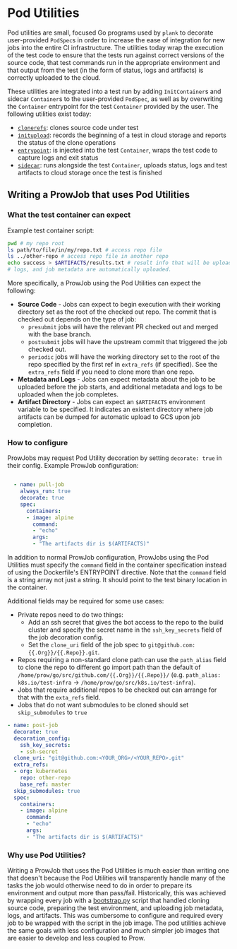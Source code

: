 # Pod Utilities

Pod utilities are small, focused Go programs used by `plank` to decorate user-provided `PodSpec`s
in order to increase the ease of integration for new jobs into the entire CI infrastructure. The
utilities today wrap the execution of the test code to ensure that the tests run against correct
versions of the source code, that test commands run in the appropriate environment and that output
from the test (in the form of status, logs and artifacts) is correctly uploaded to the cloud.

These utilities are integrated into a test run by adding `InitContainer`s and sidecar `Container`s
to the user-provided `PodSpec`, as well as by overwriting the `Container` entrypoint for the test
`Container` provided by the user. The following utilities exist today:

 - [`clonerefs`](./cmd/clonerefs/README.md): clones source code under test
 - [`initupload`](./cmd/initupload/README.md): records the beginning of a test in cloud storage
   and reports the status of the clone operations
 - [`entrypoint`](./cmd/entrypoint/README.md): is injected into the test `Container`, wraps the
   test code to capture logs and exit status
 - [`sidecar`](./cmd/sidecar/README.md): runs alongside the test `Container`, uploads status, logs
   and test artifacts to cloud storage once the test is finished

## Writing a ProwJob that uses Pod Utilities

### What the test container can expect

Example test container script:
```bash
pwd # my repo root
ls path/to/file/in/my/repo.txt # access repo file
ls ../other-repo # access repo file in another repo
echo success > $ARTIFACTS/results.txt # result info that will be uploaded to GCS.
# logs, and job metadata are automatically uploaded.
```

More specifically, a ProwJob using the Pod Utilities can expect the following:
- **Source Code** - Jobs can expect to begin execution with their working
directory set as the root of the checked out repo. The commit that is checked
out depends on the type of job:
	- `presubmit` jobs will have the relevant PR checked out and merged with the base branch.
	- `postsubmit` jobs will have the upstream commit that triggered the job checked out.
	- `periodic` jobs will have the working directory set to the root of the repo specified by the first ref in `extra_refs` (if specified).
See the `extra_refs` field if you need to clone more than one repo.
- **Metadata and Logs** - Jobs can expect metadata about the job to be uploaded
before the job starts, and additional metadata and logs to be uploaded when the
job completes.
- **Artifact Directory** - Jobs can expect an `$ARTIFACTS` environment variable
to be specified. It indicates an existent directory where job artifacts can be
dumped for automatic upload to GCS upon job completion.

### How to configure

ProwJobs may request Pod Utility decoration by setting `decorate: true` in their config.
Example ProwJob configuration:
```yaml

  - name: pull-job
    always_run: true
    decorate: true
    spec:
      containers:
      - image: alpine
        command:
        - "echo"
        args:
        - "The artifacts dir is $(ARTIFACTS)"
```

In addition to normal ProwJob configuration, ProwJobs using the Pod Utilities
must specify the `command` field in the container specification instead of using
the Dockerfile's ENTRYPOINT directive. Note that the `command` field is a string
array not just a string. It should point to the test binary location in the container.

Additional fields may be required for some use cases:
- Private repos need to do two things:
	- Add an ssh secret that gives the bot access to the repo to the build cluster
	and specify the secret name in the `ssh_key_secrets` field of the job decoration config.
	- Set the `clone_uri` field of the job spec to `git@github.com:{{.Org}}/{{.Repo}}.git`.
- Repos requiring a non-standard clone path can use the `path_alias` field
to clone the repo to different go import path than the default of `/home/prow/go/src/github.com/{{.Org}}/{{.Repo}}/` (e.g. `path_alias: k8s.io/test-infra` -> `/home/prow/go/src/k8s.io/test-infra`).
- Jobs that require additional repos to be checked out can arrange for that with
the `exta_refs` field.
- Jobs that do not want submodules to be cloned should set `skip_submodules` to `true`

```yaml
- name: post-job
  decorate: true
  decoration_config:
    ssh_key_secrets:
    - ssh-secret
  clone_uri: "git@github.com:<YOUR_ORG>/<YOUR_REPO>.git"
  extra_refs:
  - org: kubernetes
    repo: other-repo
    base_ref: master
  skip_submodules: true
  spec:
    containers:
    - image: alpine
      command:
      - "echo"
      args:
      - "The artifacts dir is $(ARTIFACTS)"

```

### Why use Pod Utilities?

Writing a ProwJob that uses the Pod Utilities is much easier than writing one
that doesn't because the Pod Utilities will transparently handle many of the
tasks the job would otherwise need to do in order to prepare its environment
and output more than pass/fail. Historically, this was achieved by wrapping
every job with a [bootstrap.py](jenkins/bootstrap.py) script that handled cloning
source code, preparing the test environment, and uploading job metadata, logs,
and artifacts. This was cumbersome to configure and required every job to be
wrapped with the script in the job image. The pod utilities achieve the same goals
with less configuration and much simpler job images that are easier to develop
and less coupled to Prow.
